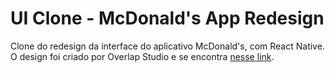 # UI Clone - McDonald's App Redesign

Clone do redesign da interface do aplicativo McDonald's, com React Native.
O design foi criado por Overlap Studio e se encontra [nesse link](https://dribbble.com/overlapstudio/projects/2099740-McDonald-s-App).
